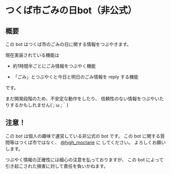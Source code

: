 # つくば市ごみの日bot（非公式）


## 概要

この bot はつくば市のごみの日に関する情報をつぶやきます。

現在実装されている機能は

- 約1時間半ごとにごみ情報をつぶやく機能

- 「ごみ」とつぶやくと今日と明日のごみ情報を reply する機能

です。

まだ開発段階のため、不安定な動作をしたり、
信頼性のない情報をつぶやいたりするかもしれません(´; ω ;｀)


## 注意！

この bot は個人の趣味で運営している非公式の bot です。
この bot に関する質問等はつくば市ではなく、
[@high_moctane](https://twitter.com/high_moctane) に
してください。
よろしくお願いします。

つぶやく情報の正確性には細心の注意を払っておりますが、
この bot によって引き起こされた損害に対して責任を負いかねます。

